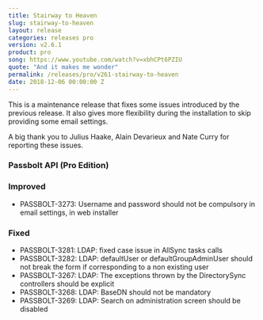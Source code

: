 ```yaml
---
title: Stairway to Heaven
slug: stairway-to-heaven
layout: release
categories: releases pro
version: v2.6.1
product: pro
song: https://www.youtube.com/watch?v=xbhCPt6PZIU
quote: "And it makes me wonder"
permalink: /releases/pro/v261-stairway-to-heaven
date: 2018-12-06 00:00:00 Z
---
```


This is a maintenance release that fixes some issues introduced by the previous release.
It also gives more flexibility during the installation to skip providing some email settings.

A big thank you to Julius Haake, Alain Devarieux and Nate Curry for reporting these issues.

### Passbolt API (Pro Edition)
### Improved
- PASSBOLT-3273: Username and password should not be compulsory in email settings, in web installer

### Fixed
- PASSBOLT-3281: LDAP: fixed case issue in AllSync tasks calls
- PASSBOLT-3282: LDAP: defaultUser or defaultGroupAdminUser should not break the form if corresponding to a non existing user
- PASSBOLT-3267: LDAP: The exceptions thrown by the DirectorySync controllers should be explicit
- PASSBOLT-3268: LDAP: BaseDN should not be mandatory
- PASSBOLT-3269: LDAP: Search on administration screen should be disabled
